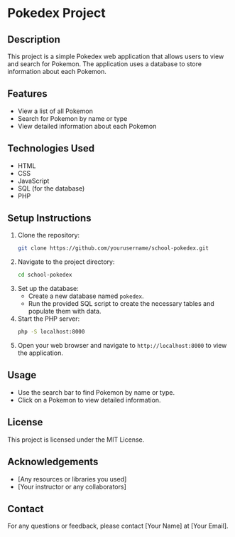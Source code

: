 # Pokedex Project

## Description
This project is a simple Pokedex web application that allows users to view and search for Pokemon. The application uses a database to store information about each Pokemon.

## Features
- View a list of all Pokemon
- Search for Pokemon by name or type
- View detailed information about each Pokemon

## Technologies Used
- HTML
- CSS
- JavaScript
- SQL (for the database)
- PHP

## Setup Instructions
1. Clone the repository:
    ```bash
    git clone https://github.com/yourusername/school-pokedex.git
    ```
2. Navigate to the project directory:
    ```bash
    cd school-pokedex
    ```
3. Set up the database:
    - Create a new database named `pokedex`.
    - Run the provided SQL script to create the necessary tables and populate them with data.
4. Start the PHP server:
    ```bash
    php -S localhost:8000
    ```
5. Open your web browser and navigate to `http://localhost:8000` to view the application.

## Usage
- Use the search bar to find Pokemon by name or type.
- Click on a Pokemon to view detailed information.

## License
This project is licensed under the MIT License.

## Acknowledgements
- [Any resources or libraries you used]
- [Your instructor or any collaborators]

## Contact
For any questions or feedback, please contact [Your Name] at [Your Email].
